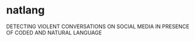 # natlang
DETECTING VIOLENT CONVERSATIONS ON SOCIAL MEDIA IN PRESENCE OF CODED AND NATURAL LANGUAGE
